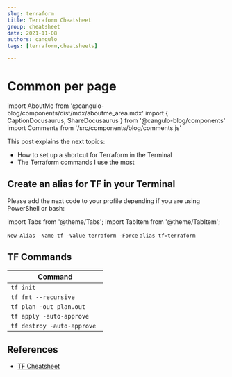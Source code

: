 ```yaml
---
slug: terraform
title: Terraform Cheatsheet
group: cheatsheet
date: 2021-11-08
authors: cangulo
tags: [terraform,cheatsheets]

---
```


# Common per page
import AboutMe from '@cangulo-blog/components/dist/mdx/aboutme_area.mdx'
import { CaptionDocusaurus, ShareDocusaurus } from '@cangulo-blog/components'
import Comments from '/src/components/blog/comments.js'


This post explains the next topics:
* How to set up a shortcut for Terraform in the Terminal
* The Terraform commands I use the most

<!--truncate-->

## Create an alias for TF in your Terminal

Please add the next code to your profile depending if you are using PowerShell or bash:

import Tabs from '@theme/Tabs';
import TabItem from '@theme/TabItem';

<Tabs>
  <TabItem value="ps" label="PowerShell" default>
    <code>New-Alias -Name tf -Value terraform -Force</code>
  </TabItem>
  <TabItem value="sh" label="Bash">
    <code>alias tf=terraform</code>
  </TabItem>
</Tabs>

## TF Commands

| Command                     |
| --------------------------- |
| `tf init`                   |
| `tf fmt --recursive`        |
| `tf plan -out plan.out`     |
| `tf apply -auto-approve `   |
| `tf destroy -auto-approve ` |


## References

* [TF Cheatsheet](https://dzone.com/articles/terraform-cli-cheat-sheet)

<AboutMe/>

<ShareDocusaurus 
  preSlug={frontMatter.group}
  slug={frontMatter.slug} 
  title={frontMatter.title}
  tags={frontMatter.tags} />